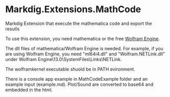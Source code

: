 # Markdig.Extensions.MathCode
Markdig Extension that execute the mathematica code and export the resutls

To use this extension, you need mathematica or the free [Wolfram Engine](https://www.wolfram.com/engine/).

The dll files of mathematica/Wolfram Engine is needed.
For example, if you are using Wolfram Engine, you need "ml64i4.dll" and "Wolfram.NETLink.dll" under Wolfram Engine\13.0\SystemFiles\Links\NETLink.

The wolframkernel executable shuold be in PATH evironment.

There is a console app example in MathCodeExample folder and an example input (example.md).
Plot/Sound are converted to base64 and embedded in the html.
